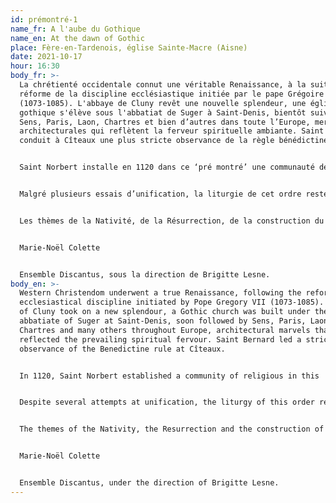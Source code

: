 ```yaml
---
id: prémontré-1
name_fr: A l'aube du Gothique
name_en: At the dawn of Gothic
place: Fère-en-Tardenois, église Sainte-Macre (Aisne)
date: 2021-10-17
hour: 16:30
body_fr: >-
  La chrétienté occidentale connut une véritable Renaissance, à la suite de la
  réforme de la discipline ecclésiastique initiée par le pape Grégoire VII
  (1073-1085). L'abbaye de Cluny revêt une nouvelle splendeur, une église
  gothique s'élève sous l'abbatiat de Suger à Saint-Denis, bientôt suivie par
  Sens, Paris, Laon, Chartres et bien d’autres dans toute l’Europe, merveilles
  architecturales qui reflètent la ferveur spirituelle ambiante. Saint Bernard
  conduit à Cîteaux une plus stricte observance de la règle bénédictine.


  Saint Norbert installe en 1120 dans ce ‘pré montré’ une communauté de religieux qui ne se retirent pas du monde, mais, préfigurant en quelque sorte les ordres mendiants (franciscains et dominicains) du 13e siècle, se dévouent au soin (*cura*) des fidèles dans les paroisses. Les très nombreuses fondations prémontrées féminines recensées en France aux 12e et 13e siècles, attestent de l’active implication des femmes au développement de l’Ordre.


  Malgré plusieurs essais d’unification, la liturgie de cet ordre restera le plus souvent conforme aux habitudes régionales. Les chants que nous empruntons ici à des manuscrits prémontrés (du 13e au 16e siècle) ne diffèrent du répertoire universel que par des variantes témoignant de leurs attaches spatio-temporelles. Les antiennes composées pour la fête de saint Norbert, canonisé en 1582, ont été ajoutées aux antiphonaires alors en usage.


  Les thèmes de la Nativité, de la Résurrection, de la construction du Temple de Dieu, inspirent poètes et musiciens, tels le maître Abélard (1079-1142), Pierre le Vénérable (abbé de Cluny,1092-1156) ou Philippe le Chancelier (maître à l'université de Paris, chancelier de la cathédrale Notre-Dame, 1165-1236) et résonnent sous les hautes voûtes des nouveaux édifices. L’omniprésence, sur les sculptures ou dans la lumière des vitraux, de la figure de la Vierge Marie, atteste le rôle de médiatrice (*mater Dei, porta caeli*) qui lui fut conféré dans les compositions poétiques, à cette époque plus qu’en aucune autre. Enfin, l’élévation architecturale entraîne les envolées lyriques de la musique de ce temps ; avec les grands maîtres de l'art polyphonique parisiens, Leonin et Pérotin (maîtres de chapelle à la cathédrale Notre-Dame), une nouvelle forme de polyphonie prend son essor, qui se fera entendre, de manière de plus en plus élaborée, durant la deuxième moitié du 12e et tout le 13e siècle. La voix 'organale', soutenue par l'ancien chant, l'accompagne tout en l'attirant vers les hauteurs, alors que de nouvelles poésies sont magnifiées au son des conduits, motets ou rondeaux de l'Ecole Notre-Dame de Paris.


  Marie-Noël Colette


  Ensemble Discantus, sous la direction de Brigitte Lesne.
body_en: >-
  Western Christendom underwent a true Renaissance, following the reform of
  ecclesiastical discipline initiated by Pope Gregory VII (1073-1085). The abbey
  of Cluny took on a new splendour, a Gothic church was built under the
  abbatiate of Suger at Saint-Denis, soon followed by Sens, Paris, Laon,
  Chartres and many others throughout Europe, architectural marvels that
  reflected the prevailing spiritual fervour. Saint Bernard led a stricter
  observance of the Benedictine rule at Cîteaux.


  In 1120, Saint Norbert established a community of religious in this 'pre-monstratensian' area who did not withdraw from the world but, in a way prefiguring the mendicant orders (Franciscans and Dominicans) of the 13th century, devoted themselves to the care (*cura*) of the faithful in the parishes. The many female Premonstratensian foundations recorded in France in the 12th and 13th centuries attest to the active involvement of women in the development of the Order.


  Despite several attempts at unification, the liturgy of this order remained mostly in accordance with regional habits. The chants we have borrowed here from Premonstratensian manuscripts (from the 13th to the 16th century) differ from the universal repertoire only in the variants that bear witness to their spatial and temporal ties. The antiphons composed for the feast of Saint Norbert, canonised in 1582, were added to the antiphonaries in use at the time.


  The themes of the Nativity, the Resurrection and the construction of the Temple of God inspired poets and musicians, such as the master Abelard (1079-1142), Peter the Venerable (abbot of Cluny, 1092-1156) and Philip the Chancellor (master at the University of Paris, chancellor of Notre-Dame Cathedral, 1165-1236), and resounded under the high arches of the new buildings. The omnipresence of the figure of the Virgin Mary on the sculptures or in the light of the stained glass windows attests to the role of mediator (*mater Dei, porta caeli*) that was given to her in the poetic compositions of this period more than in any other. Finally, the architectural elevation led to the lyrical flights of music of this time; with the great Parisian masters of polyphonic art, Leonin and Pérotin (Chapel Masters at Notre-Dame Cathedral), a new form of polyphony took off, which was to be heard, in an increasingly elaborate manner, during the second half of the 12th century and throughout the 13th century. The 'organ' voice, supported by the ancient chant, accompanied it while drawing it upwards, while new poetry was magnified by the sound of the conduits, motets or rondeaux of the Ecole Notre-Dame de Paris.


  Marie-Noël Colette


  Ensemble Discantus, under the direction of Brigitte Lesne.
---
```


